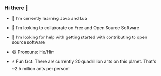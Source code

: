 ### Hi there 👋

<!--
**rabblerag/rabblerag** is a ✨ _special_ ✨ repository because its `README.md` (this file) appears on your GitHub profile.

Here are some ideas to get you started:

- 🔭 I’m currently working on ... --->
- 🌱 I’m currently learning Java and Lua

- 👯 I’m looking to collaborate on Free and Open Source Software

- 🤔 I’m looking for help with getting started with contributing to open source software

<!--- - 💬 Ask me about ... 
- 📫 How to reach me: ... --->
- 😄 Pronouns: He/Him

- ⚡ Fun fact: There are currently 20 quadrillion ants on this planet. That's ~2.5 million ants per person!

